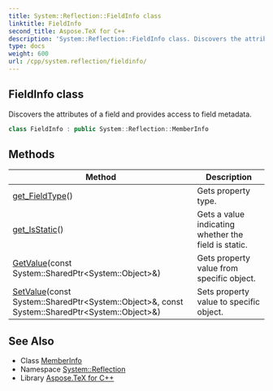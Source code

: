 ```yaml
---
title: System::Reflection::FieldInfo class
linktitle: FieldInfo
second_title: Aspose.TeX for C++
description: 'System::Reflection::FieldInfo class. Discovers the attributes of a field and provides access to field metadata in C++.'
type: docs
weight: 600
url: /cpp/system.reflection/fieldinfo/
---
```

## FieldInfo class


Discovers the attributes of a field and provides access to field metadata.

```cpp
class FieldInfo : public System::Reflection::MemberInfo
```

## Methods

| Method | Description |
| --- | --- |
| [get_FieldType](./get_fieldtype/)() | Gets property type. |
| [get_IsStatic](./get_isstatic/)() | Gets a value indicating whether the field is static. |
| [GetValue](./getvalue/)(const System::SharedPtr\<System::Object\>\&) | Gets property value from specific object. |
| [SetValue](./setvalue/)(const System::SharedPtr\<System::Object\>\&, const System::SharedPtr\<System::Object\>\&) | Sets property value to specific object. |
## See Also

* Class [MemberInfo](../memberinfo/)
* Namespace [System::Reflection](../)
* Library [Aspose.TeX for C++](../../)
